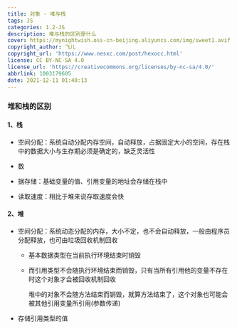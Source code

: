```yaml
---
title: 对象 - 堆与栈
tags: JS
categories: 1.2-JS
description: 堆与栈的区别是什么
cover: https://mynightwish.oss-cn-beijing.aliyuncs.com/img/sweet1.avif
copyright_author: 飞儿
copyright_url: 'https://www.nesxc.com/post/hexocc.html'
license: CC BY-NC-SA 4.0
license_url: 'https://creativecommons.org/licenses/by-nc-sa/4.0/'
abbrlink: 1003179605
date: 2021-12-11 01:40:13
---
```


### 堆和栈的区别 ###

#### 1、栈 ####

* 空间分配：系统自动分配内存空间，自动释放，占据固定大小的空间，存在栈中的数据大小与生存期必须是确定的，缺乏灵活性
* 数

* 据存储：基础变量的值、引用变量的地址会存储在栈中
* 读取速度：相比于堆来说存取速度会快

#### 2、堆 ####

* 空间分配：系统动态分配的内存，大小不定，也不会自动释放，一般由程序员分配释放，也可由垃圾回收机制回收

  * 基本数据类型在当前执行环境结束时销毁

  * 而引用类型不会随执行环境结束而销毁，只有当所有引用他的变量不存在时这个对象才会被回收机制回收

    堆中的对象不会随方法结束而销毁，就算方法结束了，这个对象也可能会被其他引用变量所引用(参数传递)

* 存储引用类型的值